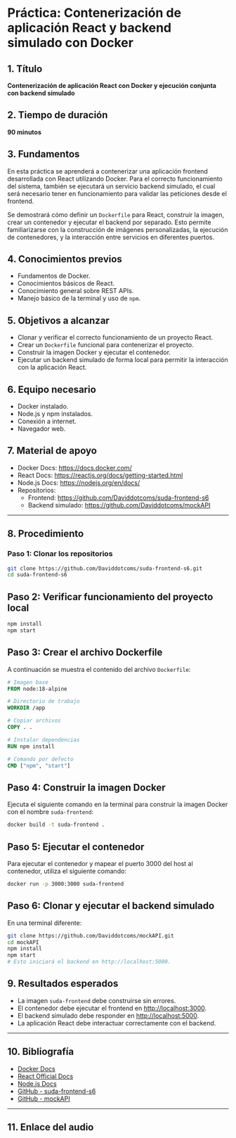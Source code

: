 # Práctica: Contenerización de aplicación React y backend simulado con Docker

## 1. Título  
**Contenerización de aplicación React con Docker y ejecución conjunta con backend simulado**

## 2. Tiempo de duración  
**90 minutos**

## 3. Fundamentos  

En esta práctica se aprenderá a contenerizar una aplicación frontend desarrollada con React utilizando Docker. Para el correcto funcionamiento del sistema, también se ejecutará un servicio backend simulado, el cual será necesario tener en funcionamiento para validar las peticiones desde el frontend.

Se demostrará cómo definir un `Dockerfile` para React, construir la imagen, crear un contenedor y ejecutar el backend por separado. Esto permite familiarizarse con la construcción de imágenes personalizadas, la ejecución de contenedores, y la interacción entre servicios en diferentes puertos.

## 4. Conocimientos previos

- Fundamentos de Docker.
- Conocimientos básicos de React.
- Conocimiento general sobre REST APIs.
- Manejo básico de la terminal y uso de `npm`.

## 5. Objetivos a alcanzar

- Clonar y verificar el correcto funcionamiento de un proyecto React.
- Crear un `Dockerfile` funcional para contenerizar el proyecto.
- Construir la imagen Docker y ejecutar el contenedor.
- Ejecutar un backend simulado de forma local para permitir la interacción con la aplicación React.

## 6. Equipo necesario

- Docker instalado.
- Node.js y npm instalados.
- Conexión a internet.
- Navegador web.

## 7. Material de apoyo

- Docker Docs: https://docs.docker.com/
- React Docs: https://reactjs.org/docs/getting-started.html
- Node.js Docs: https://nodejs.org/en/docs/
- Repositorios:
  - Frontend: https://github.com/Daviddotcoms/suda-frontend-s6
  - Backend simulado: https://github.com/Daviddotcoms/mockAPI

---

## 8. Procedimiento

### Paso 1: Clonar los repositorios

```bash
git clone https://github.com/Daviddotcoms/suda-frontend-s6.git
cd suda-frontend-s6
```
## Paso 2: Verificar funcionamiento del proyecto local

```bash
npm install
npm start
```
## Paso 3: Crear el archivo Dockerfile

A continuación se muestra el contenido del archivo `Dockerfile`:

```Dockerfile
# Imagen base
FROM node:18-alpine

# Directorio de trabajo
WORKDIR /app

# Copiar archivos
COPY . .

# Instalar dependencias
RUN npm install

# Comando por defecto
CMD ["npm", "start"]
```
## Paso 4: Construir la imagen Docker

Ejecuta el siguiente comando en la terminal para construir la imagen Docker con el nombre `suda-frontend`:

```bash
docker build -t suda-frontend .
```
## Paso 5: Ejecutar el contenedor

Para ejecutar el contenedor y mapear el puerto 3000 del host al contenedor, utiliza el siguiente comando:

```bash
docker run -p 3000:3000 suda-frontend
```
## Paso 6: Clonar y ejecutar el backend simulado

En una terminal diferente:

```bash
git clone https://github.com/Daviddotcoms/mockAPI.git
cd mockAPI
npm install
npm start
# Esto iniciará el backend en http://localhost:5000.
```
## 9. Resultados esperados

- La imagen `suda-frontend` debe construirse sin errores.
- El contenedor debe ejecutar el frontend en [http://localhost:3000](http://localhost:3000).
- El backend simulado debe responder en [http://localhost:5000](http://localhost:5000).
- La aplicación React debe interactuar correctamente con el backend.

---

## 10. Bibliografía

- [Docker Docs](https://docs.docker.com/)
- [React Official Docs](https://reactjs.org/)
- [Node.js Docs](https://nodejs.org/)
- [GitHub - suda-frontend-s6](https://github.com/tu-usuario/suda-frontend-s6) 
- [GitHub - mockAPI](https://github.com/Daviddotcoms/mockAPI)

---

## 11. Enlace del audio





